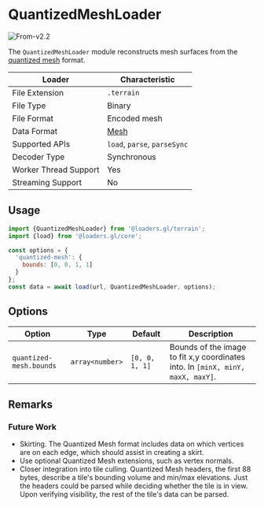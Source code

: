 # QuantizedMeshLoader

<p class="badges">
  <img src="https://img.shields.io/badge/From-v2.2-blue.svg?style=flat-square" alt="From-v2.2" /> 
</p>

The `QuantizedMeshLoader` module reconstructs mesh surfaces from the [quantized
mesh][quantized_mesh] format.

[quantized_mesh]: https://github.com/CesiumGS/quantized-mesh

| Loader                | Characteristic                                |
| --------------------- | --------------------------------------------- |
| File Extension        | `.terrain`                                    |
| File Type             | Binary                                        |
| File Format           | Encoded mesh                                  |
| Data Format           | [Mesh](/docs/specifications/category-mesh.md) |
| Supported APIs        | `load`, `parse`, `parseSync`                  |
| Decoder Type          | Synchronous                                   |
| Worker Thread Support | Yes                                           |
| Streaming Support     | No                                            |

## Usage

```js
import {QuantizedMeshLoader} from '@loaders.gl/terrain';
import {load} from '@loaders.gl/core';

const options = {
  'quantized-mesh': {
    bounds: [0, 0, 1, 1]
  }
};
const data = await load(url, QuantizedMeshLoader, options);
```

## Options

| Option                  | Type            | Default        | Description                                                                     |
| ----------------------- | --------------- | -------------- | ------------------------------------------------------------------------------- |
| `quantized-mesh.bounds` | `array<number>` | `[0, 0, 1, 1]` | Bounds of the image to fit x,y coordinates into. In `[minX, minY, maxX, maxY]`. |

## Remarks

### Future Work

- Skirting. The Quantized Mesh format includes data on which vertices are on each edge, which should assist in creating a skirt.
- Use optional Quantized Mesh extensions, such as vertex normals.
- Closer integration into tile culling. Quantized Mesh headers, the first 88 bytes, describe a tile's bounding volume and min/max elevations. Just the headers could be parsed while deciding whether the tile is in view. Upon verifying visibility, the rest of the tile's data can be parsed.
